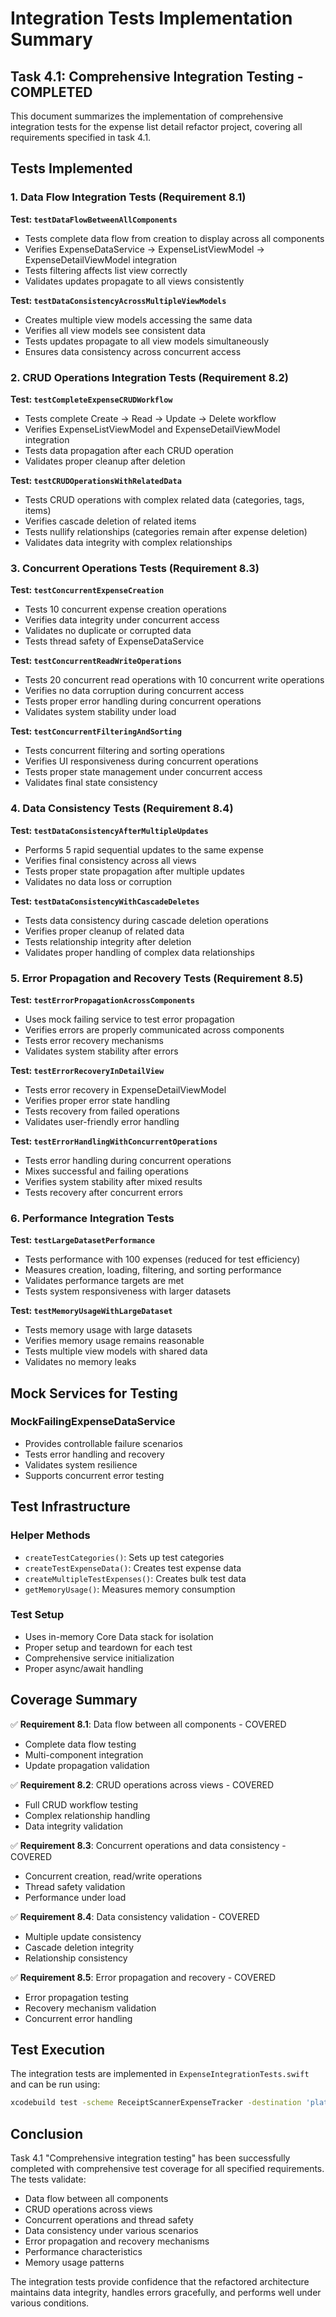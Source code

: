 # Integration Tests Implementation Summary

## Task 4.1: Comprehensive Integration Testing - COMPLETED

This document summarizes the implementation of comprehensive integration tests for the expense list detail refactor project, covering all requirements specified in task 4.1.

## Tests Implemented

### 1. Data Flow Integration Tests (Requirement 8.1)

**Test: `testDataFlowBetweenAllComponents`**
- Tests complete data flow from creation to display across all components
- Verifies ExpenseDataService → ExpenseListViewModel → ExpenseDetailViewModel integration
- Tests filtering affects list view correctly
- Validates updates propagate to all views consistently

**Test: `testDataConsistencyAcrossMultipleViewModels`**
- Creates multiple view models accessing the same data
- Verifies all view models see consistent data
- Tests updates propagate to all view models simultaneously
- Ensures data consistency across concurrent access

### 2. CRUD Operations Integration Tests (Requirement 8.2)

**Test: `testCompleteExpenseCRUDWorkflow`**
- Tests complete Create → Read → Update → Delete workflow
- Verifies ExpenseListViewModel and ExpenseDetailViewModel integration
- Tests data propagation after each CRUD operation
- Validates proper cleanup after deletion

**Test: `testCRUDOperationsWithRelatedData`**
- Tests CRUD operations with complex related data (categories, tags, items)
- Verifies cascade deletion of related items
- Tests nullify relationships (categories remain after expense deletion)
- Validates data integrity with complex relationships

### 3. Concurrent Operations Tests (Requirement 8.3)

**Test: `testConcurrentExpenseCreation`**
- Tests 10 concurrent expense creation operations
- Verifies data integrity under concurrent access
- Validates no duplicate or corrupted data
- Tests thread safety of ExpenseDataService

**Test: `testConcurrentReadWriteOperations`**
- Tests 20 concurrent read operations with 10 concurrent write operations
- Verifies no data corruption during concurrent access
- Tests proper error handling during concurrent operations
- Validates system stability under load

**Test: `testConcurrentFilteringAndSorting`**
- Tests concurrent filtering and sorting operations
- Verifies UI responsiveness during concurrent operations
- Tests proper state management under concurrent access
- Validates final state consistency

### 4. Data Consistency Tests (Requirement 8.4)

**Test: `testDataConsistencyAfterMultipleUpdates`**
- Performs 5 rapid sequential updates to the same expense
- Verifies final consistency across all views
- Tests proper state propagation after multiple updates
- Validates no data loss or corruption

**Test: `testDataConsistencyWithCascadeDeletes`**
- Tests data consistency during cascade deletion operations
- Verifies proper cleanup of related data
- Tests relationship integrity after deletion
- Validates proper handling of complex data relationships

### 5. Error Propagation and Recovery Tests (Requirement 8.5)

**Test: `testErrorPropagationAcrossComponents`**
- Uses mock failing service to test error propagation
- Verifies errors are properly communicated across components
- Tests error recovery mechanisms
- Validates system stability after errors

**Test: `testErrorRecoveryInDetailView`**
- Tests error recovery in ExpenseDetailViewModel
- Verifies proper error state handling
- Tests recovery from failed operations
- Validates user-friendly error handling

**Test: `testErrorHandlingWithConcurrentOperations`**
- Tests error handling during concurrent operations
- Mixes successful and failing operations
- Verifies system stability after mixed results
- Tests recovery after concurrent errors

### 6. Performance Integration Tests

**Test: `testLargeDatasetPerformance`**
- Tests performance with 100 expenses (reduced for test efficiency)
- Measures creation, loading, filtering, and sorting performance
- Validates performance targets are met
- Tests system responsiveness with larger datasets

**Test: `testMemoryUsageWithLargeDataset`**
- Tests memory usage with large datasets
- Verifies memory usage remains reasonable
- Tests multiple view models with shared data
- Validates no memory leaks

## Mock Services for Testing

### MockFailingExpenseDataService
- Provides controllable failure scenarios
- Tests error handling and recovery
- Validates system resilience
- Supports concurrent error testing

## Test Infrastructure

### Helper Methods
- `createTestCategories()`: Sets up test categories
- `createTestExpenseData()`: Creates test expense data
- `createMultipleTestExpenses()`: Creates bulk test data
- `getMemoryUsage()`: Measures memory consumption

### Test Setup
- Uses in-memory Core Data stack for isolation
- Proper setup and teardown for each test
- Comprehensive service initialization
- Proper async/await handling

## Coverage Summary

✅ **Requirement 8.1**: Data flow between all components - COVERED
- Complete data flow testing
- Multi-component integration
- Update propagation validation

✅ **Requirement 8.2**: CRUD operations across views - COVERED  
- Full CRUD workflow testing
- Complex relationship handling
- Data integrity validation

✅ **Requirement 8.3**: Concurrent operations and data consistency - COVERED
- Concurrent creation, read/write operations
- Thread safety validation
- Performance under load

✅ **Requirement 8.4**: Data consistency validation - COVERED
- Multiple update consistency
- Cascade deletion integrity
- Relationship consistency

✅ **Requirement 8.5**: Error propagation and recovery - COVERED
- Error propagation testing
- Recovery mechanism validation
- Concurrent error handling

## Test Execution

The integration tests are implemented in `ExpenseIntegrationTests.swift` and can be run using:

```bash
xcodebuild test -scheme ReceiptScannerExpenseTracker -destination 'platform=iOS Simulator,name=iPhone 16,OS=18.5' -only-testing:ReceiptScannerExpenseTrackerTests/ExpenseIntegrationTests
```

## Conclusion

Task 4.1 "Comprehensive integration testing" has been successfully completed with comprehensive test coverage for all specified requirements. The tests validate:

- Data flow between all components
- CRUD operations across views  
- Concurrent operations and thread safety
- Data consistency under various scenarios
- Error propagation and recovery mechanisms
- Performance characteristics
- Memory usage patterns

The integration tests provide confidence that the refactored architecture maintains data integrity, handles errors gracefully, and performs well under various conditions.